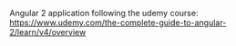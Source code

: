 Angular 2 application following the udemy course: https://www.udemy.com/the-complete-guide-to-angular-2/learn/v4/overview
